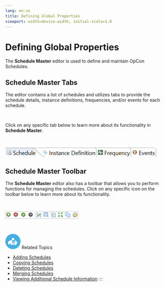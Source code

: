 ```yaml
---
lang: en-us
title: Defining Global Properties
viewport: width=device-width, initial-scale=1.0
---
```


#  Defining Global Properties

The **Schedule Master** editor is used to define and maintain
OpCon Schedules.

## Schedule Master Tabs

The editor contains a list of schedules and utilizes tabs to provide the
schedule details, instance definitions, frequencies, and/or events for
each schedule.

 

Click on any specific tab below to learn more about its functionality in
**Schedule Master**.

 

![Schedule Master tab bar](../../../Resources/Images/EM/EMschedmastertabbar.png "Schedule Master tab bar")

## Schedule Master Toolbar

The **Schedule Master** editor also has a toolbar that allows you to
perform functions for managing the schedules. Click on any specific icon
on the toolbar below to learn more about its functionality.

 

![Schedule Master toolbar](../../../Resources/Images/EM/EMschedmastoolbar.png "Schedule Master toolbar")

 

![White "person reading" icon on blue circular background](../../../Resources/Images/moreinfo-icon(48x48).png "More Info icon")
Related Topics

-   [Adding Schedules](Adding-Schedules.md)
-   [Copying Schedules](Copying-Schedules.md)
-   [Deleting Schedules](Deleting-Schedules.md)
-   [Merging Schedules](Merging-Schedules.md)
-   [Viewing Additional Schedule     Information](Viewing-Additional-Schedule-Info.md)
:::

 

